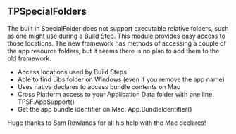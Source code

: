 ## TPSpecialFolders
The built in SpecialFolder does not support executable relative folders, such as one might use during a Build Step. This module provides easy access to those locations. The new framework has methods of accessing a couple of the app resource folders, but it seems there is no plan to add them to the old framework.

- Access locations used by Build Steps
- Able to find Libs folder on Windows (even if you remove the app name)
- Uses native declares to access bundle contents on Mac
- Cross Platform access to your Application Data folder with one line: TPSF.AppSupport()
- Get the app bundle identifier on Mac: App.BundleIdentifier()

Huge thanks to Sam Rowlands for all his help with the Mac declares!
